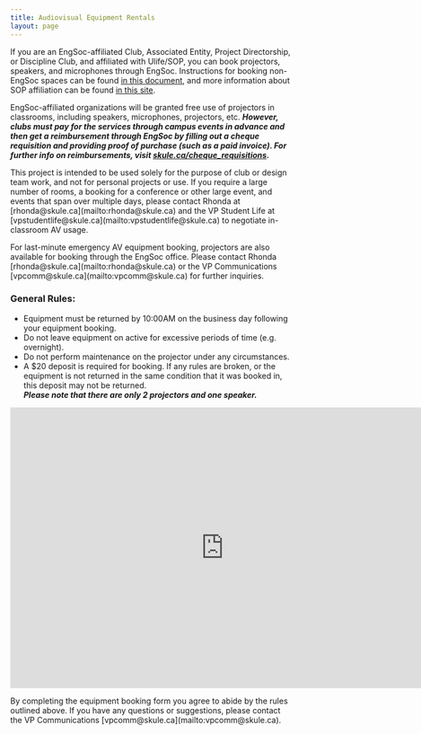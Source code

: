 ```yaml
---
title: Audiovisual Equipment Rentals
layout: page
---
```


<p>If you are an EngSoc-affiliated Club, Associated Entity, Project Directorship, or Discipline Club, and affiliated with Ulife/SOP, you can book projectors, speakers, and microphones through EngSoc. Instructions for booking non-EngSoc spaces can be found <a href="https://drive.google.com/file/d/1-dLtknTFG0V99_lt0c71CH72E35bExgs/view">in this document</a>, and more information about SOP affiliation can be found <a href="https://sop.utoronto.ca/">in this site</a>.</p>
<p>EngSoc-affiliated organizations will be granted free use of projectors in classrooms, including speakers, microphones, projectors, etc. <b><i>However, clubs must pay for the services through campus events in advance and then get a reimbursement through EngSoc by filling out a cheque requisition and providing proof of purchase (such as a paid invoice). For further info on reimbursements, visit <a href=https://skule.ca/cheque_requisitions>skule.ca/cheque_requisitions</a>.</i></b></p>
<p>This project is intended to be used solely for the purpose of club or design team work, and not for personal projects or use. If you require a large number of rooms, a booking for a conference or other large event, and events that span over multiple days, please contact Rhonda at [rhonda@skule.ca](mailto:rhonda@skule.ca) and the VP Student Life at [vpstudentlife@skule.ca](mailto:vpstudentlife@skule.ca) to negotiate in-classroom AV usage.</p>
<p>For last-minute emergency AV equipment booking, projectors are also available for booking through the EngSoc office. Please contact Rhonda [rhonda@skule.ca](mailto:rhonda@skule.ca) or the VP Communications [vpcomm@skule.ca](mailto:vpcomm@skule.ca) for further inquiries. </p>
<h3>General Rules:</h3>
<ul>
    <li>Equipment must be returned by 10:00AM on the business day following your equipment booking.</li>
    <li>Do not leave equipment on active for excessive periods of time (e.g. overnight).</li>
    <li>Do not perform maintenance on the projector under any circumstances.</li>
    <li>A $20 deposit is required for booking. If any rules are broken, or the equipment is not returned in the same condition that it was booked in, this deposit may not be returned.</li><em><b>Please note that there are only 2 projectors and one speaker.</b></em>
</ul>

<div>
    <p><iframe src="https://docs.google.com/forms/d/e/1FAIpQLSdly1UzLcSZBzDndrq8b-A0IWjfZoNJnPre40Ilvf_kE3icLw/viewform?embedded=true" width="760" height="500" frameborder="0" marginwidth="0" marginheight="0">Loading...</iframe></p>
    <p>By completing the equipment booking form you agree to abide by the rules outlined above. If you have any questions or suggestions, please contact the VP Communications [vpcomm@skule.ca](mailto:vpcomm@skule.ca).</p>
</div>